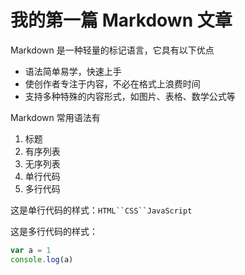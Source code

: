 # 我的第一篇 Markdown 文章

Markdown 是一种轻量的标记语言，它具有以下优点
* 语法简单易学，快速上手
* 使创作者专注于内容，不必在格式上浪费时间
* 支持多种特殊的内容形式，如图片、表格、数学公式等

Markdown 常用语法有
1. 标题
2. 有序列表
3. 无序列表
4. 单行代码
5. 多行代码

这是单行代码的样式：`HTML``CSS``JavaScript`

这是多行代码的样式：
```javascript
var a = 1
console.log(a)
```
